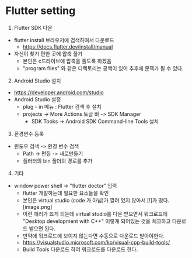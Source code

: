 # Flutter setting

1. Flutter SDK 다운
- flutter install 브라우저에 검색하여서 다운로드
    - https://docs.flutter.dev/install/manual
- 자신이 찾기 편한 곳에 압축 풀기
    - 본인은 c드라이브에 압축을 풀도록 하겠음
    - "program files" 와 같은 디렉토리는 공백이 있어 추후에 문젝가 될 수 있다.

2. Android Studio 설치
- https://developer.android.com/studio
- Android Studio 설정
    - plug - in 메뉴 : Flutter 검색 후 설치
    - projects -> More Actions 토글 바 -> SDK Manager
        - SDK Tooks -> Android SDK Command-line Tools 설치

3. 환경변수 등록
- 윈도우 검색 -> 환경 변수 검색
    - Path -> 편집 -> 새로만들기
    - 플러터의 bin 폴더의 경로를 추가

4. 기타
- window power shell -> "flutter doctor" 입력
    - flutter 개발하는데 필요한 요소들을 확인
    - 본인은 virtual studio (code 가 아님)가 깔려 있지 않아서 [!]가 떴다.
    [image.png]
    - 이런 에러가 뜨게 되는데 virtual studio를 다운 받으면서 워크로드에 "Desktop development with C++" 이렇게 되어있는 것을 체크하고 다운로드 받으면 된다.
    - 만약에 워크로드에 보이지 않는다면 수동으로 다운로드 받아야한다.
    - https://visualstudio.microsoft.com/ko/visual-cpp-build-tools/
    - Build Tools 다운로드 하여 워크로드를 다운로드 한다.


    